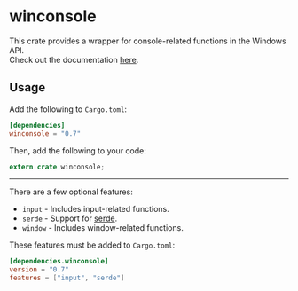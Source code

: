 # winconsole
This crate provides a wrapper for console-related functions in the Windows API.  
Check out the documentation [here](https://omarkmu.github.io/docs/winconsole/).

## Usage
Add the following to `Cargo.toml`:
```toml
[dependencies]
winconsole = "0.7"
```
Then, add the following to your code:
```rust
extern crate winconsole;
```

---

There are a few optional features:
* `input` - Includes input-related functions.
* `serde` - Support for [serde](https://serde.rs/).
* `window` - Includes window-related functions.

These features must be added to `Cargo.toml`:
```toml
[dependencies.winconsole]
version = "0.7"
features = ["input", "serde"]
```